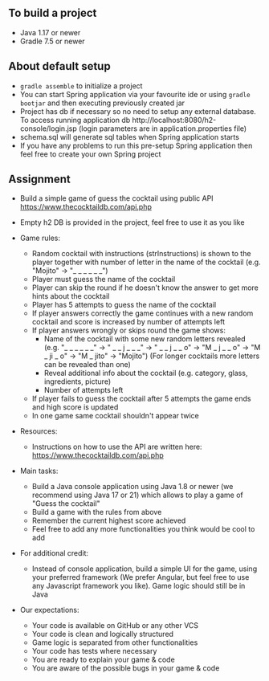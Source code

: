 ## To build a project
* Java 1.17 or newer
* Gradle 7.5 or newer

## About default setup
* `gradle assemble` to initialize a project
* You can start Spring application via your favourite ide or using `gradle bootjar` and then executing previously created jar
* Project has db if necessary so no need to setup any external database. To access running application db http://localhost:8080/h2-console/login.jsp (login parameters are in application.properties file)
* schema.sql will generate sql tables when Spring application starts
* If you have any problems to run this pre-setup Spring application then feel free to create your own Spring project

## Assignment
* Build a simple game of guess the cocktail using public API https://www.thecocktaildb.com/api.php
* Empty h2 DB is provided in the project, feel free to use it as you like

* Game rules:
  * Random cocktail with instructions (strInstructions) is shown to the player together with number of letter in the name of the cocktail (e.g. "Mojito" -> "_ _ _ _ _ _")
  * Player must guess the name of the cocktail
  * Player can skip the round if he doesn't know the answer to get more hints about the cocktail
  * Player has 5 attempts to guess the name of the cocktail
  * If player answers correctly the game continues with a new random cocktail and score is increased by number of attempts left
  * If player answers wrongly or skips round the game shows:
    * Name of the cocktail with some new random letters revealed (e.g. "_ _ _ _ _ _" -> " _ _ j _ _ _" -> " _ _ j _ _ o" -> "M _ j _ _ o" -> "M _ ji _ o" -> "M _ jito" -> "Mojito") (For longer cocktails more letters can be revealed than one)
    * Reveal additional info about the cocktail (e.g. category, glass, ingredients, picture)
    * Number of attempts left
  * If player fails to guess the cocktail after 5 attempts the game ends and high score is updated
  * In one game same cocktail shouldn't appear twice

* Resources:
  * Instructions on how to use the API are written here: https://www.thecocktaildb.com/api.php

* Main tasks:
  * Build a Java console application using Java 1.8 or newer (we recommend using Java 17 or 21) which allows to play a game of "Guess the cocktail"
  * Build a game with the rules from above
  * Remember the current highest score achieved
  * Feel free to add any more functionalities you think would be cool to add

* For additional credit:
  * Instead of console application, build a simple UI for the game, using your preferred framework (We prefer Angular, but feel free to use any Javascript framework you like). Game logic should still be in Java

* Our expectations:
  * Your code is available on GitHub or any other VCS
  * Your code is clean and logically structured
  * Game logic is separated from other functionalities
  * Your code has tests where necessary
  * You are ready to explain your game & code
  * You are aware of the possible bugs in your game & code
